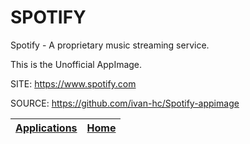 # SPOTIFY

 Spotify - A proprietary music streaming service.

 This is the Unofficial AppImage.
 
 SITE: https://www.spotify.com

 SOURCE: https://github.com/ivan-hc/Spotify-appimage

 | [Applications](https://portable-linux-apps.github.io/apps.html) | [Home](https://portable-linux-apps.github.io)
 | --- | --- |
